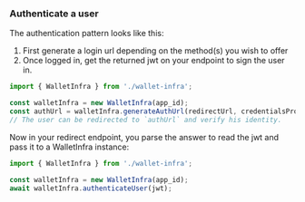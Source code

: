 ### Authenticate a user

The authentication pattern looks like this:

1. First generate a login url depending on the method(s) you wish to offer
1. Once logged in, get the returned jwt on your endpoint to sign the user in.

```ts
import { WalletInfra } from './wallet-infra';

const walletInfra = new WalletInfra(app_id);
const authUrl = walletInfra.generateAuthUrl(redirectUrl, credentialsProvider);
// The user can be redirected to `authUrl` and verify his identity.
```

Now in your redirect endpoint, you parse the answer to read the jwt and pass it to a WalletInfra instance:

```ts
import { WalletInfra } from './wallet-infra';

const walletInfra = new WalletInfra(app_id);
await walletInfra.authenticateUser(jwt);
```

